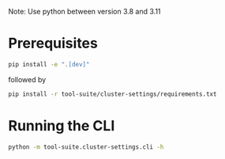Note: Use python between version 3.8 and 3.11

# Prerequisites

```bash
pip install -e ".[dev]"
```

followed by

```bash
pip install -r tool-suite/cluster-settings/requirements.txt
```

# Running the CLI

```bash
python -m tool-suite.cluster-settings.cli -h
```

